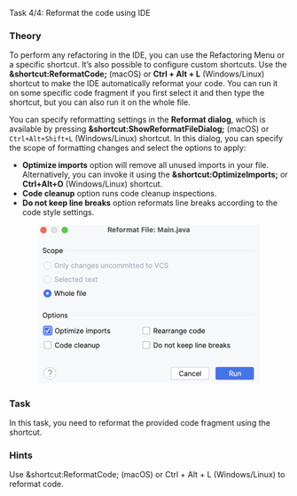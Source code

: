 Task 4/4: Reformat the code using IDE

### Theory

To perform any refactoring in the IDE, you can use the Refactoring Menu or a specific shortcut.
It’s also possible to configure custom shortcuts.
Use the **&shortcut:ReformatCode;** (macOS) or **Ctrl + Alt + L** (Windows/Linux) shortcut to make the IDE automatically reformat your code.
You can run it on some specific code fragment if you first select it and then type the shortcut, but you can also run it on the whole file.

You can specify reformatting settings in the **Reformat dialog**, which is available by pressing
**&shortcut:ShowReformatFileDialog;** (macOS) or `Ctrl+Alt+Shift+L` (Windows/Linux) shortcut.
In this dialog, you can specify the scope of formatting changes and select the options to apply:
- **Optimize imports** option will remove all unused imports in your file. Alternatively, you can invoke it using the **&shortcut:OptimizeImports;** or **Ctrl+Alt+O** (Windows/Linux) shortcut.
- **Code cleanup** option runs code cleanup inspections.
- **Do not keep line breaks** option reformats line breaks according to the code style settings.

<p align="center">
    <img src="../../../common/src/main/resources/images/CodeStyleAndFormatting/WhatIsFormatting/reformat_dialog.png" alt="Reformat dialog" width="400"/>
</p>

### Task

In this task, you need to reformat the provided code fragment using the shortcut.

### Hints

<div class="hint" title="Shortcut to reformat code">
  Use &shortcut:ReformatCode; (macOS) or Ctrl + Alt + L (Windows/Linux) to reformat code.
</div>